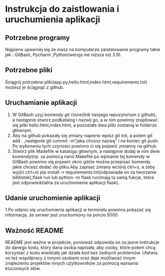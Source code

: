 # Instrukcja do zaistlowania i uruchumienia aplikacji 
## Potrzebne programy
Najpierw upewniej się że masz na komputerze zaistalowanie programy takie jak : GitBash, Pycharm ,Python(wersja nie niższa niż 3.9).
## Potrzebne pliki
Ściągnij potrzebne pliki(app.py,hello.html,index.html,requirements.txt) możesz je ściągnąć z github. 
## Uruchamianie aplikacji
1.  W GitBash uzyj komendy git clone(link twojego repozytorium z github), a następnie stwórz podkatalog i nazwij go, a w nim powinny znajdować się pilki hello.html,index.html, a pozostałe dwa pliki zostanią w folderze głównym.
2.  Aby na github pokazały się zmiany napierw wpisz git init, a potem git add . ,następnie git commit -m"jaka chcesz nazwę" i na koniec git push. Po wykonaniu tych czyności powinno ci się pojawić zmianny na github.
3.   Stwórz plik Madefile w katalogu głównym, a następnie dodaj w nim dwie komendy(np. za pomocą nano Makefile po wpinanie tej komendy w GitBash powinno się pojawić okno gdzie można przepisać komendy jakie chcesz dodać do pliku.Aby zapisać zmiany wciśnij ctrl+o, a żeby wyjść ctrl+x) pip install –r requirements.txt(odpowiada on za tworzenie bibliotek),flask run lub python –m flask run(mają ta samą fukcje, która jest odpowiedzialna za uruchomienie aplikacji flask).
## Udanie uruchomienie aplikacji
1.Po udaniu się uruchomienia aplikacji w terminalu powinna pokazać się informacja, że serwer jest uruchomiony na porcie 5000.
## Ważność README
README jest ważne w projekcie, ponieważ odpowida on za jasne instrukcje do danego kodu, który dana osoba napisała, aby osoby, które potem chcą korzystać z kodu wiedziały jak działa kod bez żadnych problemów. Ułatwia on też współpracy z innymi osobami oraz daje możliwość innym znajlezieniu projektów innych użytkowników za pomocą wpisania kluczowych słów.
